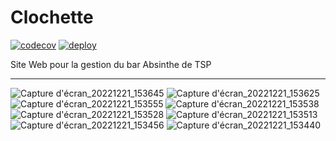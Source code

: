 # Clochette
[![codecov](https://codecov.io/github/Clochette-AbsINThe/clochette/branch/dev/graph/badge.svg?token=331WWE1Q9N)](https://codecov.io/github/Clochette-AbsINThe/clochette)
[![deploy](https://github.com/Clochette-AbsINThe/clochette/actions/workflows/release-on-push.yml/badge.svg)](https://github.com/Clochette-AbsINThe/clochette/actions/workflows/release-on-push.yml)

Site Web pour la gestion du bar Absinthe de TSP

---

![Capture d'écran_20221221_153645](https://user-images.githubusercontent.com/60295745/211207913-df05b201-bd78-4ce8-93ec-c403177c1df9.png)
![Capture d'écran_20221221_153625](https://user-images.githubusercontent.com/60295745/211207918-a866af3f-6aaa-49a6-bba1-159ba9ada3b2.png)
![Capture d'écran_20221221_153555](https://user-images.githubusercontent.com/60295745/211207919-9c7d5487-4a66-4ed1-8bb9-45d10c5a03b5.png)
![Capture d'écran_20221221_153538](https://user-images.githubusercontent.com/60295745/211207922-39f4b40f-221f-4300-81e8-fe7a148a60aa.png)
![Capture d'écran_20221221_153528](https://user-images.githubusercontent.com/60295745/211207924-94830d0a-80d4-4232-a116-32e53495bcb9.png)
![Capture d'écran_20221221_153513](https://user-images.githubusercontent.com/60295745/211207925-ef64a414-a85a-479a-944b-0af1bcf0944b.png)
![Capture d'écran_20221221_153456](https://user-images.githubusercontent.com/60295745/211207929-4f48a87b-1384-4adb-b9d2-c4d3fc1dbef9.png)
![Capture d'écran_20221221_153440](https://user-images.githubusercontent.com/60295745/211207962-84bedb17-c949-48e5-af8b-14ae9a007d7d.png)
